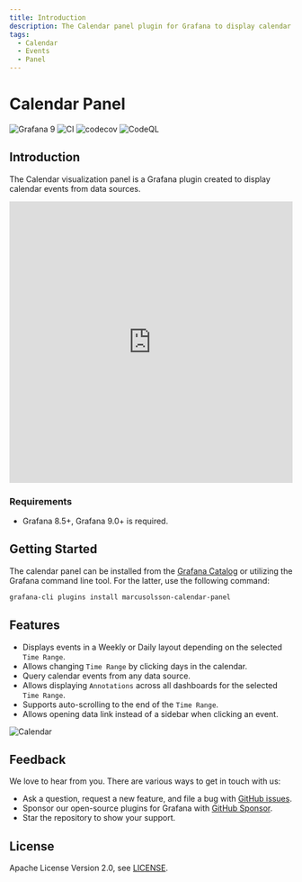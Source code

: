 ```yaml
---
title: Introduction
description: The Calendar panel plugin for Grafana to display calendar events from data sources.
tags:
  - Calendar
  - Events
  - Panel
---
```


# Calendar Panel

![Grafana 9](https://img.shields.io/badge/Grafana-9.3.1-orange)
![CI](https://github.com/volkovlabs/volkovlabs-calendar-panel/workflows/CI/badge.svg)
![codecov](https://codecov.io/gh/VolkovLabs/volkovlabs-calendar-panel/branch/main/graph/badge.svg)
![CodeQL](https://github.com/VolkovLabs/volkovlabs-calendar-panel/actions/workflows/codeql-analysis.yml/badge.svg)

## Introduction

The Calendar visualization panel is a Grafana plugin created to display calendar events from data sources.

<iframe width="100%" height="500" src="https://www.youtube.com/embed/iPJ122x0oos" title="Calendar plugin for Grafana tutorial | Step by step | JSON API plugin example" frameBorder="0" allow="accelerometer; autoplay; clipboard-write; encrypted-media; gyroscope; picture-in-picture" allowFullScreen></iframe>

### Requirements

- Grafana 8.5+, Grafana 9.0+ is required.

## Getting Started

The calendar panel can be installed from the [Grafana Catalog](https://grafana.com/grafana/plugins/marcusolsson-calendar-panel/) or utilizing the Grafana command line tool. For the latter, use the following command:

```bash
grafana-cli plugins install marcusolsson-calendar-panel
```

## Features

- Displays events in a Weekly or Daily layout depending on the selected `Time Range`.
- Allows changing `Time Range` by clicking days in the calendar.
- Query calendar events from any data source.
- Allows displaying `Annotations` across all dashboards for the selected `Time Range`.
- Supports auto-scrolling to the end of the `Time Range`.
- Allows opening data link instead of a sidebar when clicking an event.

![Calendar](https://github.com/VolkovLabs/volkovlabs-calendar-panel/raw/main/src/img/screenshot.png)

## Feedback

We love to hear from you. There are various ways to get in touch with us:

- Ask a question, request a new feature, and file a bug with [GitHub issues](https://github.com/volkovlabs/volkovlabs-calendar-panel/issues/new/choose).
- Sponsor our open-source plugins for Grafana with [GitHub Sponsor](https://github.com/sponsors/VolkovLabs).
- Star the repository to show your support.

## License

Apache License Version 2.0, see [LICENSE](https://github.com/volkovlabs/volkovlabs-calendar-panel/blob/main/LICENSE).
